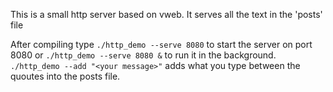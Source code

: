 This is a small http server based on vweb. It serves all the text in the 'posts' file

After compiling type `./http_demo --serve 8080` to start the server on port 8080 or `./http_demo --serve 8080 &` to run it in the background.
`./http_demo --add "<your message>"` adds what you type between the quoutes into the posts file.
